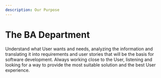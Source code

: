 ```yaml
---
description: Our Purpose
---
```


# The BA Department

Understand what User wants and needs, analyzing the information and translating it into requirements and user stories that will be the basis for software development. Always working close to the User, listening and looking for a way to provide the most suitable solution and the best User experience.


